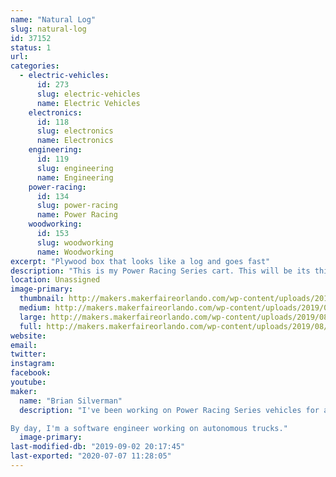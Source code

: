 ```yaml
---
name: "Natural Log"
slug: natural-log
id: 37152
status: 1
url: 
categories:
  - electric-vehicles:
      id: 273
      slug: electric-vehicles
      name: Electric Vehicles
    electronics:
      id: 118
      slug: electronics
      name: Electronics
    engineering:
      id: 119
      slug: engineering
      name: Engineering
    power-racing:
      id: 134
      slug: power-racing
      name: Power Racing
    woodworking:
      id: 153
      slug: woodworking
      name: Woodworking
excerpt: "Plywood box that looks like a log and goes fast"
description: "This is my Power Racing Series cart. This will be its third race. It's a plywood box (no metal structure)."
location: Unassigned
image-primary:
  thumbnail: http://makers.makerfaireorlando.com/wp-content/uploads/2019/08/natural-log-small-150x150.jpg
  medium: http://makers.makerfaireorlando.com/wp-content/uploads/2019/08/natural-log-small-225x300.jpg
  large: http://makers.makerfaireorlando.com/wp-content/uploads/2019/08/natural-log-small-768x1024.jpg
  full: http://makers.makerfaireorlando.com/wp-content/uploads/2019/08/natural-log-small.jpg
website: 
email: 
twitter: 
instagram: 
facebook: 
youtube: 
maker:
  name: "Brian Silverman"
  description: "I've been working on Power Racing Series vehicles for a few years now. This is the first one I led the mechanical side of. I've made custom motor controllers for some of them, and am currently working on the next generation of those.

By day, I'm a software engineer working on autonomous trucks."
  image-primary: 
last-modified-db: "2019-09-02 20:17:45"
last-exported: "2020-07-07 11:28:05"
---
```

